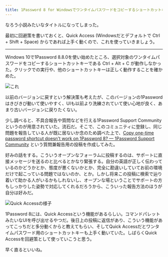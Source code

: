 ```yaml
---
title: 1Password 8 for Windowsでワンタイムパスワードをコピーするショートカットキーが動かない件
---
```

なろう小説みたいなタイトルになってしまった。

最初に回避策を書いておくと、Quick Access (Windowsだとデフォルトで Ctrl + Shift + Space) からであれば上手く動くので、これを使っていきましょう。

* * *

Windows 10で1Password 8.8.0を使い始めたところ、選択対象のワンタイムパスワードをコピーするショートカットキーである Ctrl + Alt + C が動作しなかった。クリックでの実行や、他のショートカットキーは正しく動作することを確かめた。

![](https://lh3.googleusercontent.com/docs/AG8NV2ZCsdus68W_8YEYRM_ku7W1KdnvZyow0NNdF-ew6Az2Jp6D9Y-H0s5lt2Nzvr6IM6sIdfVx2B319fuc6JshiCreuVQGW390IQj94dtuBr_WbrK-j70gPjO40PeuGLIYCXldTSnKnt63mxinjWDO0zTasS1yO9-Cx6HO6UnFg-XNPWQbEEK0qCQFiMRquSyXIig4pv7-VWmtJI6VsYsjz5Tf_hCszqFixbEaGD0hgxHI1Ip8bBeSAPpnoPRcLoVTD6onwTcLNssX9XzBSteNoLZ3yO5dZF6GUta6uaBa97Iv4Hf3n8LqsS2tkFwyLy0BFB-o9EtjcZXWWXVckcmqI4cWl4b5xF6kV5xyKl8ElnhgKJEQTy4Z8jHqIfDbDyuXGWPkdYqyKU-EoCmoToh0XmZ7vcMgjCaewm6pfHuF_8QNphBYNUauZ_JFfNhZ3uRy7rK-r5A8CrMqJLhXtZxfVqKfESDwVMo59MPW0vhbGHMH9JiAqAx9MEfDpg0XQdwW8V9sxU85giP9k8JU_g0OGuQ-es3T8ouQJEC9PA8MZcSktbwGFKYySrYc_NYnccWo3lZHJV0U-tkznD1aZ5phEIPbt3jwXeZLjQEPe5TA2bIQinh_wso35il7hemz2_IJSMyNXlimJaMlTPG0fdMpaVSnP4L7EOO943URlVaAmp_iLK5LzSeGwb4hRCw6m7lfqT3iQg3RZdeDRHZ07EHQqxmRA5pBixdafqKaysZfkKRdTyksW0I_qqREk8Prh2CKwKZ0AAn7u9QVnOP3btJFW0yBIVQyHzrBwwS3onDHw8E-oNK84HB0gr2_GLPKo0vJ3tghz7YOH6Pyai3_ZL-F_snIZCG7TBXFH0ScRPRteAug9vnE5-6z6gRh-HHR0qLwCWg9W9-9xZOSOWOUsDou-C4cyIQA-xhpr1rrowZJNUCIqzl-rVni9QE7ByHI0m7O6bpRg0XLEo2x1BGyqKVD3N54mRUEA8cSIFr_6kw5Wn89PjB-b-ptb1iqhyyJnEizrYJUG7elES0jRsLA3aY31IQv7eWlpTtpntZoUWDpXUf2ITGtYx2E7y7hiBG9bQRY9V2OMoOwWQam8J4U7LCEvRVOyaPmMZNW9m6OCM1ZkAhunuFZfVaxGIt-RGtvtKLX1YcWwoQCq7maND53gkEkYTzUJNlDasl_OUr1pYkGhKLENlYHBWrXZ93ETEjJgvTWtr7U4UUKvb1YELRNDGDFW53j3TmEh5L2u6v9Gm4Assn80l7bMQ "これ")

以前のバージョンに戻すという解決策も考えたが、このバージョンの1Passwordはきびきび動いて使いやすく、UIも以前より洗練されていて使い心地が良く、あまり古いバージョンに戻りたくない。

少し調べると、不具合報告や質問などを行える1Password Support Communityというのが用意されていた。流石だ。そこで、このコミュニティに登録し、同じ問題を報告している人が既に居ないか念のため調べた上で、[Copy one-time password shortcut doesn't work on 1Password 8? — 1Password Support Community](https://1password.community/discussion/comment/649927) という質問兼報告用の投稿を作成してみた。

好みの話をする。こういうオープンなフォーラムに投稿するのは、サポートに直接メッセージを送るのと比べるとかなり緊張する。自分の英語が正しく伝わっているのかどうかとか、態度が悪くないかとか、完全に勘違いしていてお前の環境だけで起こっている問題ではないのか、とか。しかし将来この投稿に検索で辿り着いて助かる人がいるかもしれないし、オープンな場ということでサポートの方もしっかりした姿勢で対応してくれるだろうから、こういった報告方法のほうが自分は好みだ。

![](https://lh3.googleusercontent.com/docs/AG8NV2batvXcvJlcKE0dcJb9eosk9NHZp9uef-ekG1bm56lbTOzCwHd521tAN-67EpL44A5Fti2WI1Z5ep0kr0j71jb56AaUq6wCJmVdgsM5FXUlOa89_wuguYLHOuO7i3zMwkvmtVGRk4aKgNeM4O4-BFFPG0oAgsUzXitt5JmnofFEeqtMgf9KpG468bQfz77TncNN5Ez0HJ1leGkZwUABo0vtf4P-5IZhfGEM2O30S-3dC-zg4-9rsaMZZ_oLQkGgzJ2tXZaWE2pR-TDyyP0FF6Yg-bEaTZ03dNaZC2qqpUoNvVY0ClHkZi8w3t6Smo524yffOVcyQD2zI5VedLk7qt10-rWR5DOTQOwE4QWmQKUbK8DK2YQXvfrTZU2hYJQj3ea2zsOYVyTAqZICI0zn2-D7OZAaEc4OyE8xjDRpLQScAK6MaX1BuqXdsFyEIDGP6Kf891cWqXaVGnEWaE3leQy8NFEP_YE9_07EJZzq1ZDuorpN65gyVDk77oobt2C2_xUVA4irULe55V-f8P5QhN1f1Qjb-FtT0tfYzFKBScaRLtU0o6I3KjIxylnKMMisK_0IUqX72fwzMicohf_-kt6W6HM7uTq4W9emWO9MzmvPpU4hmUC-fkh4B9KY4GTp_JAMS5FDA3AHojeYtABPr-Udc-A221feDsPck-81dYX9T3xjdM5MEM7kxYtGko7JP7NDxL7FgOM0NCJl7oJsYT8eE5FQflVnCLhfd154CgVcJ1wNTeCGmIkGXiWfkWByTi8LP7gDRKfixUmZtyJ6UH52WPXrgbk_7k5KtPg3dlKpckuDdj-iRqL30DCW2pHZoJbg5FrvEHWAMGeaTZ0mOUqai9ncw9NLugfbh0IhJ7zvZVpXyV0sAHt18PKb6FPFnNdr-NHRd9PYMJNDcsDsJODj8Cy1Our-nPtsgcm1EzUIGlLem5Wczo6t7gvYAXFR8loo5118wSsaIxeX0dnLTMm14u1xxrEQDAHDIMZ02wVQJ9NkvIOkKDsExn7adfpo4zn64pISdWN-dr9bW_c9knV3eBFlnBHrRLDA5t-XqYc2dFgsBKTbvnF-p7fUgaojJJdQP_Ht0yFzdMnPYKtcHd8gLI61LEqJWBCqX78jx-PVxEqCjmAZRpAMrfQwLuOd7m65P9wQ_JjjSxdsXnSbqc6X3PhWm9Nwscc2uT8gK4GjDIj-c00iomb-Ok4UeUotX2FSlV8-01X28EHUQW3NNYau3jxhnxnUpRTyfFeI_iWvKvO-Fw "Quick Accessの様子")

1Password 8には、Quick Accessという機能があるらしい。コマンドパレットみたいなUIを呼び出せるやつだ。後日上の投稿に返信があり、こういう機能があってこっちだと多分動くからと教えてもらい、そしてQuick Accessだとワンタイムパスワード用のショートカットキーも上手く動いていた。しばらくQuick Accessを回避策として使っていこうと思う。

早く直るといいね。
